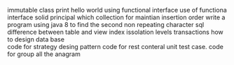  immutable class 
 print hello world using functional interface 
 use of functiona interface 
 solid principal 
 which collection for maintian insertion order 
 write a program using java 8 to find the second non repeating character 
 sql difference between table and view 
 index 
 issolation levels 
 transactions 
 how to design data base  
 code for strategy desing pattern 
 code for  rest conteral unit test case. 
 code for group all the anagram 